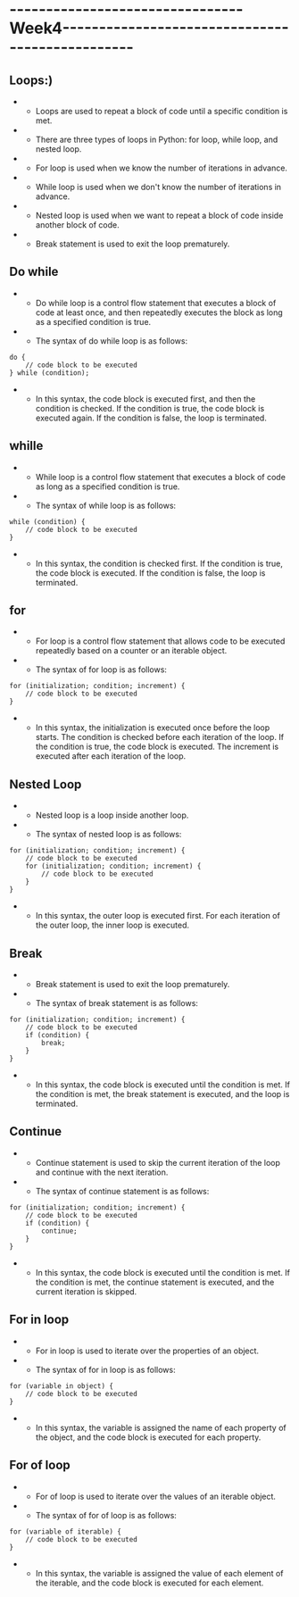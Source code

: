 # --------------------------------Week4------------------------------------------------

## Loops:)

* - Loops are used to repeat a block of code until a specific condition is met.
* - There are three types of loops in Python: for loop, while loop, and nested loop.
* - For loop is used when we know the number of iterations in advance.
* - While loop is used when we don't know the number of iterations in advance.
* - Nested loop is used when we want to repeat a block of code inside another block of code.
* - Break statement is used to exit the loop prematurely.

## Do while

* - Do while loop is a control flow statement that executes a block of code at least once, and then repeatedly executes the block as long as a specified condition is true.
* - The syntax of do while loop is as follows:

```
do {
    // code block to be executed
} while (condition);
```

* - In this syntax, the code block is executed first, and then the condition is checked. If the condition is true, the code block is executed again. If the condition is false, the loop is terminated.

## whille

* - While loop is a control flow statement that executes a block of code as long as a specified condition is true.
* - The syntax of while loop is as follows:

```
while (condition) {
    // code block to be executed
}
```

* - In this syntax, the condition is checked first. If the condition is true, the code block is executed. If the condition is false, the loop is terminated.

## for

* - For loop is a control flow statement that allows code to be executed repeatedly based on a counter or an iterable object.
* - The syntax of for loop is as follows:

```
for (initialization; condition; increment) {
    // code block to be executed
}
```

* - In this syntax, the initialization is executed once before the loop starts. The condition is checked before each iteration of the loop. If the condition is true, the code block is executed. The increment is executed after each iteration of the loop.

## Nested Loop

* - Nested loop is a loop inside another loop.
* - The syntax of nested loop is as follows:

```
for (initialization; condition; increment) {
    // code block to be executed
    for (initialization; condition; increment) {
        // code block to be executed
    }
}
```

* - In this syntax, the outer loop is executed first. For each iteration of the outer loop, the inner loop is executed.

## Break

* - Break statement is used to exit the loop prematurely.
* - The syntax of break statement is as follows:

```
for (initialization; condition; increment) {
    // code block to be executed
    if (condition) {
        break;
    }
}
```

* - In this syntax, the code block is executed until the condition is met. If the condition is met, the break statement is executed, and the loop is terminated.

## Continue

* - Continue statement is used to skip the current iteration of the loop and continue with the next iteration.
* - The syntax of continue statement is as follows:

```
for (initialization; condition; increment) {
    // code block to be executed
    if (condition) {
        continue;
    }
}
```

* - In this syntax, the code block is executed until the condition is met. If the condition is met, the continue statement is executed, and the current iteration is skipped.

## For in loop

* - For in loop is used to iterate over the properties of an object.
* - The syntax of for in loop is as follows:

```
for (variable in object) {
    // code block to be executed
}
```

* - In this syntax, the variable is assigned the name of each property of the object, and the code block is executed for each property.

## For of loop

* - For of loop is used to iterate over the values of an iterable object.
* - The syntax of for of loop is as follows:

```
for (variable of iterable) {
    // code block to be executed
}
```

* - In this syntax, the variable is assigned the value of each element of the iterable, and the code block is executed for each element.
